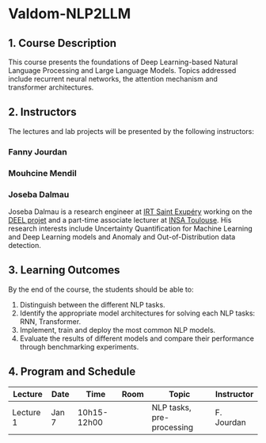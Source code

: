 # Valdom-NLP2LLM

## 1. Course Description
This course presents the foundations of Deep Learning-based Natural Language Processing and Large Language Models. Topics addressed include recurrent neural networks, the attention mechanism and transformer architectures.

## 2. Instructors 
The lectures and lab projects will be presented by the following instructors:

### Fanny Jourdan

### Mouhcine Mendil

### Joseba Dalmau
Joseba Dalmau is a research engineer at [IRT Saint Exupéry](https://www.irt-saintexupery.com/fr/) working on the [DEEL projet](https://www.deel.ai/) and a part-time associate lecturer at [INSA Toulouse](https://www.insa-toulouse.fr/). His research interests include Uncertainty Quantification for Machine Learning and Deep Learning models and Anomaly and Out-of-Distribution data detection.

## 3. Learning Outcomes
By the end of the course, the students should be able to:
1. Distinguish between the different NLP tasks.
2. Identify the appropriate model architectures for solving each NLP tasks: RNN, Transformer.
3. Implement, train and deploy the most common NLP models.
4. Evaluate the results of different models and compare their performance through benchmarking experiments.

## 4. Program and Schedule

| Lecture | Date | Time | Room | Topic | Instructor |
| ------- |----- | ---- | ---- | ----- | ---------- |
| Lecture 1 | Jan 7 | 10h15-12h00 |  | NLP tasks, pre-processing | F. Jourdan |
